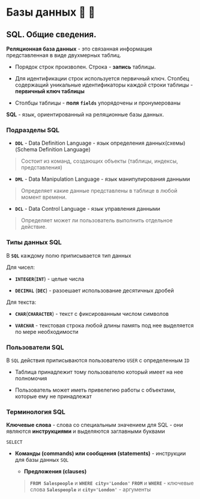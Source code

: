 # Базы данных :page_facing_up: :mag_right:

## SQL. Общие сведения.

__Реляционная база данных__ - это связанная информация представленная в виде двухмерных таблиц.

* Порядок строк произволен. Строка - __запись__ таблицы.

* Для идентификации строк используется первичный ключ. Столбец содержащий уникальные идентификаторы каждой строки таблицы - __первичный ключ таблицы__

* Столбцы таблицы - __поля__ __`fields`__ упорядочены и пронумерованы

__SQL__ - язык, ориентированный на реляционные базы данных.

### Подразделы SQL

* __`DDL`__ - Data Definition Language - язык определения данных(схемы) (Schema Definition Language) 

> Состоит из команд, создающих объекты (таблицы, индексы, представления)

* __`DML`__ - Data Manipulation Language - язык манипулирования данными

> Определяет какие данные представлены в таблице в любой момент времени.

* __`DCL`__ - Data Control Language - язык управления данными

> Определяет может ли пользователь выполнить отдельное действие.

### Типы данных SQL

В __`SQL`__ каждому полю приписывается тип данных

Для чисел:

* __`INTEGER`__(__`INT`__) - целые числа

* __`DECIMAL`__ (__`DEC`__) - разоешает использование десятичных дробей

Для текста:

* __`CHAR`__(__`CHARACTER`__) - текст с фиксированным числом символов

* __`VARCHAR`__ - текстовая строка любой длины память под нее выделяется по мере необходимости

### Пользователи SQL

В `SQL` действия приписываются пользователю `USER` с определенным `ID`

* Таблица принадлежит тому пользователю который имеет на нее полномочия

* Пользователь может иметь привелегию работы с объектами, которые ему не принадлежат

### Терминология SQL

__Ключевые слова__ - слова со специальным значением для SQL - они являются __инструкциями__ и выделяются заглавными буквами

`SELECT`

* __Команды (commands) или сообщения (statements)__ - инструкции для базы данных `SQL`

  * __Предложения (clauses)__
  > __`FROM Salespeople`__ и __`WHERE city='London'`__
  >__`FROM`__ и __`WHERE`__ - ключевые слова
  >__`Salespeople`__ и __`city='London'`__ - аргументы
  

